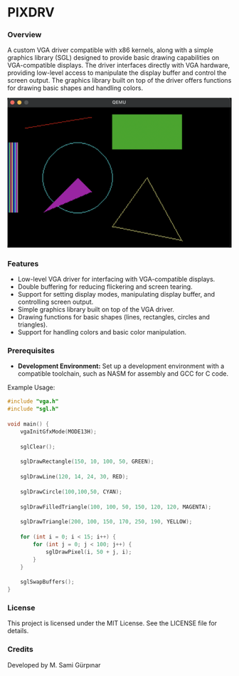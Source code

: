 # PIXDRV 
### Overview

A custom VGA driver compatible with x86 kernels, along with a simple graphics library (SGL) designed to provide basic drawing capabilities on VGA-compatible displays. The driver interfaces directly with VGA hardware, providing low-level access to manipulate the display buffer and control the screen output. The graphics library built on top of the driver offers functions for drawing basic shapes and handling colors.

<img src="img/qemu.png" alt="image" width="700" height="auto">

### Features
+ Low-level VGA driver for interfacing with VGA-compatible displays.
+ Double buffering for reducing flickering and screen tearing.
+ Support for setting display modes, manipulating display buffer, and controlling screen output.
+ Simple graphics library built on top of the VGA driver.
+ Drawing functions for basic shapes (lines, rectangles, circles and triangles).
+ Support for handling colors and basic color manipulation.

### Prerequisites
- **Development Environment:** Set up a development environment with a compatible toolchain, such as NASM for assembly and GCC for C code.

Example Usage:
```c
#include "vga.h"
#include "sgl.h"

void main() {
    vgaInitGfxMode(MODE13H);

    sglClear();

    sglDrawRectangle(150, 10, 100, 50, GREEN);

    sglDrawLine(120, 14, 24, 30, RED);

    sglDrawCircle(100,100,50, CYAN);

    sglDrawFilledTriangle(100, 100, 50, 150, 120, 120, MAGENTA);

    sglDrawTriangle(200, 100, 150, 170, 250, 190, YELLOW);
    
    for (int i = 0; i < 15; i++) {
        for (int j = 0; j < 100; j++) {
            sglDrawPixel(i, 50 + j, i);
        }
    }

    sglSwapBuffers();
}
```
### License

This project is licensed under the MIT License. See the LICENSE file for details.

### Credits

Developed by M. Sami Gürpınar
